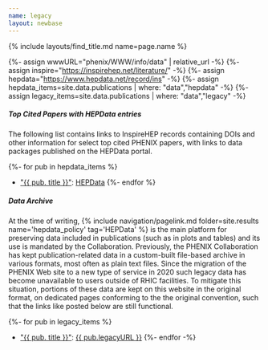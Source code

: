 ```yaml
---
name: legacy
layout: newbase
---
```

{% include layouts/find_title.md name=page.name %}

{%- assign wwwURL="phenix/WWW/info/data" | relative_url -%}
{%- assign inspire="https://inspirehep.net/literature/" -%}
{%- assign hepdata="https://www.hepdata.net/record/ins" -%}
{%- assign hepdata_items=site.data.publications | where: "data","hepdata" -%}
{%- assign legacy_items=site.data.publications | where: "data","legacy" -%}

##### Top Cited Papers with HEPData entries

The following list contains links to InspireHEP records containing DOIs and other information
for select top cited PHENIX papers, with links to data packages published on the HEPData portal.

{%- for pub in  hepdata_items %}
* <a href="{{ inspire }}{{ pub.inspire }}" target="_blank">"{{ pub. title }}"</a>:&nbsp;<a href="{{ hepdata }}{{ pub.inspire }}" target="_blank">HEPData</a>
{%- endfor %}

##### Data Archive

At the time of writing,
{% include navigation/pagelink.md folder=site.results name='hepdata_policy' tag='HEPData' %}
is the main platform for preserving data included in publications (such as in plots and tables)
and its use is mandated by the Collaboration.
Previously, the PHENIX Collaboration has kept publication-related
data in a custom-built file-based
archive in various formats, most often as plain text files.
Since the migration of the PHENIX Web site to a new type of service
in 2020 such legacy data has become unavailable to users outside
of RHIC facilities. To mitigate this situation, portions
of these data are kept on this website in the original
format, on dedicated pages conforming to the
the original convention, such that the links like posted below
are still functional.

{%- for pub in  legacy_items %}
* <a href="{{ inspire }}{{ pub.inspire }}" target="_blank">"{{ pub. title }}"</a>:&nbsp;<a href="{{ wwwURL }}/{{ pub.legacyURL }}" target="_blank">{{ pub.legacyURL }}</a>
{%- endfor -%}

